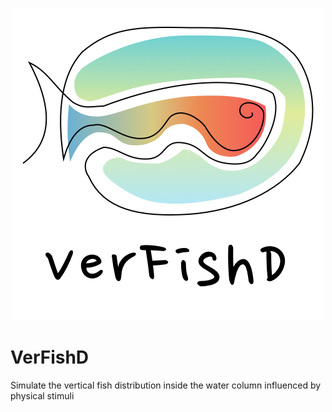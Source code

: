 <p align="center">
  <img src="images/logo/square_logo.png" alt="Logo of VerFishD">
</p>

# VerFishD

Simulate the vertical fish distribution inside the water column influenced by physical stimuli
